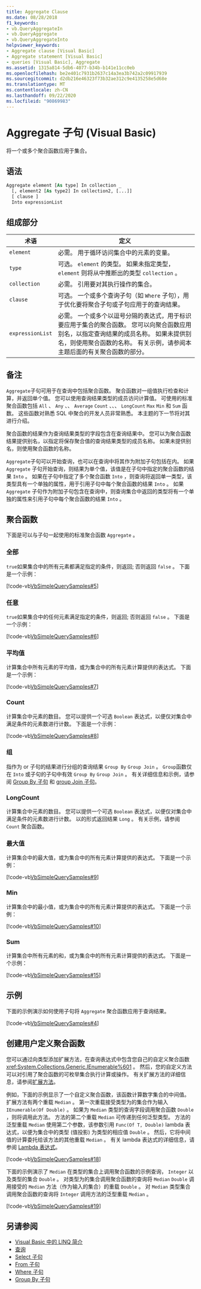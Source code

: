 ```yaml
---
title: Aggregate Clause
ms.date: 08/28/2018
f1_keywords:
- vb.QueryAggregateIn
- vb.QueryAggregate
- vb.QueryAggregateInto
helpviewer_keywords:
- Aggregate clause [Visual Basic]
- Aggregate statement [Visual Basic]
- queries [Visual Basic], Aggregate
ms.assetid: 1315a814-5db6-4077-b34b-b141e11cc0eb
ms.openlocfilehash: be2e401c7931b2637c14a3ea3b742a2c09917939
ms.sourcegitcommit: d2db216e46323f73b32ae312c9e4135258e5d68e
ms.translationtype: MT
ms.contentlocale: zh-CN
ms.lasthandoff: 09/22/2020
ms.locfileid: "90869983"
---
```

# <a name="aggregate-clause-visual-basic"></a>Aggregate 子句 (Visual Basic)

将一个或多个聚合函数应用于集合。  
  
## <a name="syntax"></a>语法  
  
```vb  
Aggregate element [As type] In collection _  
  [, element2 [As type2] In collection2, [...]]  
  [ clause ]  
  Into expressionList  
```  
  
## <a name="parts"></a>组成部分  
  
|术语|定义|  
|---|---|  
|`element`|必需。 用于循环访问集合中的元素的变量。|  
|`type`|可选。 `element` 的类型。 如果未指定类型， `element` 则将从中推断出的类型 `collection` 。|  
|`collection`|必需。 引用要对其执行操作的集合。|  
|`clause`|可选。 一个或多个查询子句（如 `Where` 子句），用于优化要将聚合子句或子句应用于的查询结果。|  
|`expressionList`|必需。 一个或多个以逗号分隔的表达式，用于标识要应用于集合的聚合函数。 您可以向聚合函数应用别名，以指定查询结果的成员名称。 如果未提供别名，则使用聚合函数的名称。 有关示例，请参阅本主题后面的有关聚合函数的部分。|  
  
## <a name="remarks"></a>备注  

 `Aggregate`子句可用于在查询中包括聚合函数。 聚合函数对一组值执行检查和计算，并返回单个值。 您可以使用查询结果类型的成员访问计算值。 可使用的标准聚合函数包括 `All` 、 `Any` 、、 `Average` `Count` 、、、 `LongCount` `Max` `Min` 和 `Sum` 函数。 这些函数对熟悉 SQL 中聚合的开发人员非常熟悉。 本主题的下一节将对其进行介绍。  
  
 聚合函数的结果作为查询结果类型的字段包含在查询结果中。 您可以为聚合函数结果提供别名，以指定将保存聚合值的查询结果类型的成员名称。 如果未提供别名，则使用聚合函数的名称。  
  
 `Aggregate`子句可以开始查询，也可以在查询中将其作为附加子句包括在内。 如果 `Aggregate` 子句开始查询，则结果为单个值，该值是在子句中指定的聚合函数的结果 `Into` 。 如果在子句中指定了多个聚合函数 `Into` ，则查询将返回单一类型，该类型具有一个单独的属性，用于引用子句中每个聚合函数的结果 `Into` 。 如果 `Aggregate` 子句作为附加子句包含在查询中，则查询集合中返回的类型将有一个单独的属性来引用子句中每个聚合函数的结果 `Into` 。  
  
## <a name="aggregate-functions"></a>聚合函数

下面是可以与子句一起使用的标准聚合函数 `Aggregate` 。  
  
### <a name="all"></a>全部

`true`如果集合中的所有元素都满足指定的条件，则返回; 否则返回 `false` 。 下面是一个示例：

 [!code-vb[VbSimpleQuerySamples#5](~/samples/snippets/visualbasic/VS_Snippets_VBCSharp/VbSimpleQuerySamples/VB/QuerySamples1.vb#5)]

### <a name="any"></a>任意

`true`如果集合中的任何元素满足指定的条件，则返回; 否则返回 `false` 。 下面是一个示例：

 [!code-vb[VbSimpleQuerySamples#6](~/samples/snippets/visualbasic/VS_Snippets_VBCSharp/VbSimpleQuerySamples/VB/QuerySamples1.vb#6)]

### <a name="average"></a>平均值

计算集合中所有元素的平均值，或为集合中的所有元素计算提供的表达式。 下面是一个示例：

 [!code-vb[VbSimpleQuerySamples#7](~/samples/snippets/visualbasic/VS_Snippets_VBCSharp/VbSimpleQuerySamples/VB/QuerySamples1.vb#7)]

### <a name="count"></a>Count

计算集合中元素的数目。 您可以提供一个可选 `Boolean` 表达式，以便仅对集合中满足条件的元素数进行计数。 下面是一个示例：

 [!code-vb[VbSimpleQuerySamples#8](~/samples/snippets/visualbasic/VS_Snippets_VBCSharp/VbSimpleQuerySamples/VB/QuerySamples1.vb#8)]

### <a name="group"></a>组

指作为 or 子句的结果进行分组的查询结果 `Group By` `Group Join` 。 `Group`函数仅在 `Into` 或子句的子句中有效 `Group By` `Group Join` 。 有关详细信息和示例，请参阅 [Group By 子句](group-by-clause.md) 和 [group Join 子句](group-join-clause.md)。

### <a name="longcount"></a>LongCount

计算集合中元素的数目。 您可以提供一个可选 `Boolean` 表达式，以便仅对集合中满足条件的元素数进行计数。 以的形式返回结果 `Long` 。 有关示例，请参阅 `Count` 聚合函数。

### <a name="max"></a>最大值

计算集合中的最大值，或为集合中的所有元素计算提供的表达式。 下面是一个示例：

 [!code-vb[VbSimpleQuerySamples#9](~/samples/snippets/visualbasic/VS_Snippets_VBCSharp/VbSimpleQuerySamples/VB/QuerySamples1.vb#9)]

### <a name="min"></a>Min

计算集合中的最小值，或为集合中的所有元素计算提供的表达式。 下面是一个示例：

 [!code-vb[VbSimpleQuerySamples#10](~/samples/snippets/visualbasic/VS_Snippets_VBCSharp/VbSimpleQuerySamples/VB/QuerySamples1.vb#10)]

### <a name="sum"></a>Sum

计算集合中所有元素的和，或为集合中的所有元素计算提供的表达式。 下面是一个示例：

 [!code-vb[VbSimpleQuerySamples#15](~/samples/snippets/visualbasic/VS_Snippets_VBCSharp/VbSimpleQuerySamples/VB/QuerySamples1.vb#15)]

## <a name="example"></a>示例  

下面的示例演示如何使用子句将 `Aggregate` 聚合函数应用于查询结果。  
  
 [!code-vb[VbSimpleQuerySamples#4](~/samples/snippets/visualbasic/VS_Snippets_VBCSharp/VbSimpleQuerySamples/VB/QuerySamples1.vb#4)]  
  
## <a name="creating-user-defined-aggregate-functions"></a>创建用户定义聚合函数

 您可以通过向类型添加扩展方法，在查询表达式中包含您自己的自定义聚合函数 <xref:System.Collections.Generic.IEnumerable%601> 。 然后，您的自定义方法可以对引用了聚合函数的可枚举集合执行计算或操作。 有关扩展方法的详细信息，请参阅[扩展方法](../../programming-guide/language-features/procedures/extension-methods.md)。  
  
 例如，下面的示例显示了一个自定义聚合函数，该函数计算数字集合的中间值。 扩展方法有两个重载 `Median` 。 第一次重载接受类型为的集合作为输入 `IEnumerable(Of Double)` 。 如果为 `Median` 类型的查询字段调用聚合函数 `Double` ，则将调用此方法。 方法的第二个重载 `Median` 可传递到任何泛型类型。 方法的泛型重载 `Median` 使用第二个参数，该参数引用 `Func(Of T, Double)` lambda 表达式，以便为集合中的类型 (值投影) 为类型的相应值 `Double` 。 然后，它将中间值的计算委托给该方法的其他重载 `Median` 。 有关 lambda 表达式的详细信息，请参阅 [Lambda 表达式](../../programming-guide/language-features/procedures/lambda-expressions.md)。  
  
 [!code-vb[VbSimpleQuerySamples#18](~/samples/snippets/visualbasic/VS_Snippets_VBCSharp/VbSimpleQuerySamples/VB/UserDefinedAggregates.vb#18)]  
  
 下面的示例演示了 `Median` 在类型的集合上调用聚合函数的示例查询， `Integer` 以及类型的集合 `Double` 。 对类型为的集合调用聚合函数的查询将 `Median` `Double` 调用接受的 `Median` 方法（作为输入的集合）的重载 `Double` 。 对 `Median` 类型集合调用聚合函数的查询将 `Integer` 调用方法的泛型重载 `Median` 。  
  
 [!code-vb[VbSimpleQuerySamples#19](~/samples/snippets/visualbasic/VS_Snippets_VBCSharp/VbSimpleQuerySamples/VB/UserDefinedAggregates.vb#19)]  
  
## <a name="see-also"></a>另请参阅

- [Visual Basic 中的 LINQ 简介](../../programming-guide/language-features/linq/introduction-to-linq.md)
- [查询](index.md)
- [Select 子句](select-clause.md)
- [From 子句](from-clause.md)
- [Where 子句](where-clause.md)
- [Group By 子句](group-by-clause.md)
